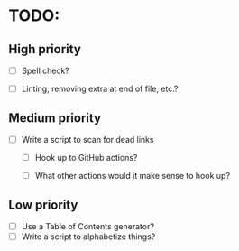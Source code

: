 # TODO:

## High priority
- [ ] Spell check?
- [ ] Linting, removing extra at end of file, etc.?


## Medium priority
- [ ] Write a script to scan for dead links
  - [ ] Hook up to GitHub actions?
  - [ ] What other actions would it make sense to hook up?


## Low priority
- [ ] Use a Table of Contents generator?
- [ ] Write a script to alphabetize things?
